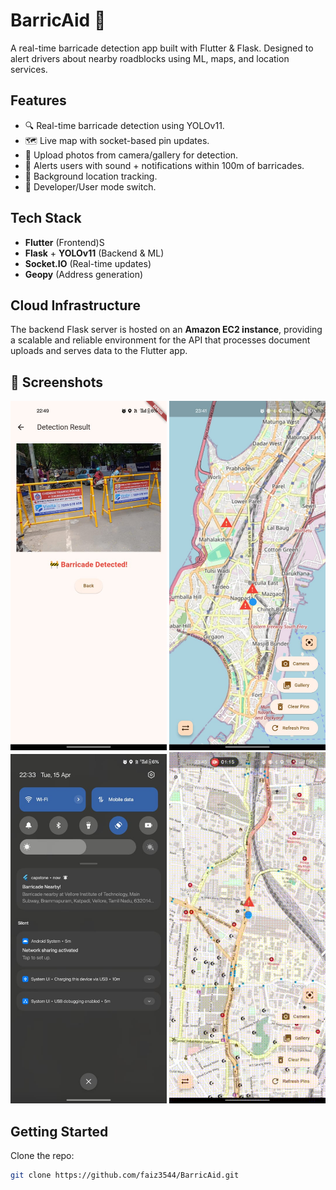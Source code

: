 # BarricAid 🚧

A real-time barricade detection app built with Flutter & Flask. Designed to alert drivers about nearby roadblocks using ML, maps, and location services.

## Features
- 🔍 Real-time barricade detection using YOLOv11.
- 🗺️ Live map with socket-based pin updates.
- 📸 Upload photos from camera/gallery for detection.
- 🚨 Alerts users with sound + notifications within 100m of barricades.
- 📡 Background location tracking.
- 🔄 Developer/User mode switch.

## Tech Stack
- **Flutter** (Frontend)S
- **Flask** + **YOLOv11** (Backend & ML)
- **Socket.IO** (Real-time updates)
- **Geopy** (Address generation)

## Cloud Infrastructure

The backend Flask server is hosted on an **Amazon EC2 instance**, providing a scalable and reliable environment for the API that processes document uploads and serves data to the Flutter app.

## 📱 Screenshots

<p float="left">
  <img src="assets/screenshots/BarricAid.jpg" width="250"/>
  <img src="assets/screenshots/BarricAid2.jpg" width="250"/>
  <img src="assets/screenshots/BarricAid3.jpg" width="250"/>
  <img src="assets/screenshots/BarricadeGIF.gif" width="250"/>
</p>



## Getting Started
Clone the repo:
```bash
git clone https://github.com/faiz3544/BarricAid.git
